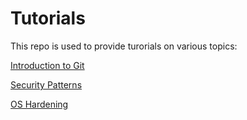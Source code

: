 # Tutorials

This repo is used to provide turorials on various topics:
<!--stackedit_data:
eyJoaXN0b3J5IjpbLTcwNDY0NzQ4NF19
-->


[Introduction to Git](git_tutorial.md)

[Security Patterns](security_patterns.md)

[OS Hardening](os_hardening.md)
